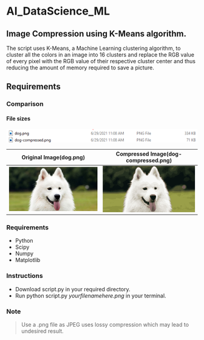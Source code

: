 # AI_DataScience_ML

## Image Compression using K-Means algorithm.

The script uses K-Means, a Machine Learning clustering algorithm, to cluster all the colors in an image into 16 clusters and replace the RGB value of every pixel with the RGB value of their respective cluster center and thus reducing the amount of memory required to save a picture.

## Requirements


### Comparison

#### File sizes

![compare](compare.PNG)


 Original Image(dog.png)         |  Compressed Image(dog-compressed.png) 
-------------------------|-------------------------
![Original Image](dog.png) | ![Compressed Image](dog-compressed.png)


### Requirements
- Python
- Scipy
- Numpy
- Matplotlib

### Instructions
- Download script.py in your required directory.
- Run python script.py _yourfilenamehere.png_ in your terminal.

### Note
> Use a .png file as JPEG uses lossy compression which may lead to undesired result.
